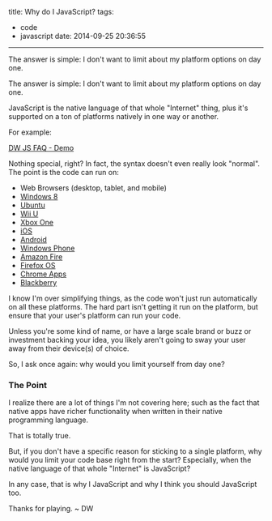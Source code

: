 title: Why do I JavaScript?
tags:
  - code
  - javascript
date: 2014-09-25 20:36:55
---
The answer is simple: I don&#39;t want to limit about my platform options on day one.
<!-- more -->

The answer is simple: I don't want to limit about my platform options on day one.

JavaScript is the native language of that whole "Internet" thing, plus it's supported on a ton of platforms natively in one way or another.

For example:

[DW JS FAQ - Demo](http://jsbin.com/gevur/4/embed?js,console)<script src="http://static.jsbin.com/js/embed.js"></script>

Nothing special, right? In fact, the syntax doesn't even really look "normal". The point is the code can run on:

*   Web Browsers (desktop, tablet, and mobile)
*   [Windows 8](http://msdn.microsoft.com/en-ca/library/windows/apps/br211385.aspx)
*   [Ubuntu](http://developer.ubuntu.com/apps/html-5/)
*   [Wii U](https://wiiu-developers.nintendo.com/)
*   [Xbox One](http://channel9.msdn.com/Events/Build/2014/2-647)
*   [iOS](http://cordova.apache.org/docs/en/3.5.0/guide_platforms_ios_index.md.html#iOS%20Platform%20Guide)
*   [Android](http://cordova.apache.org/docs/en/3.5.0/guide_platforms_android_index.md.html#Android%20Platform%20Guide)
*   [Windows Phone](http://blogs.msdn.com/b/davrous/archive/2014/05/12/creating-a-html5-phone-tablet-amp-pc-game-using-the-universal-apps-project-for-windows-stores.aspx)
*   [Amazon Fire](https://developer.amazon.com/public/solutions/platforms/webapps)
*   [Firefox OS](https://developer.mozilla.org/en-US/Apps)
*   [Chrome Apps](https://developer.chrome.com/apps/about_apps)
*   [Blackberry](http://developer.blackberry.com/html5/)

I know I'm over simplifying things, as the code won't just run automatically on all these platforms. The hard part isn't getting it run on the platform, but ensure that your user's platform can run your code.

Unless you're some kind of name, or have a large scale brand or buzz or investment backing your idea, you likely aren't going to sway your user away from their device(s) of choice.

So, I ask once again: why would you limit yourself from day one?

### The Point

I realize there are a lot of things I'm not covering here; such as the fact that native apps have richer functionality when written in their native programming language.

That is totally true. 

But, if you don't have a specific reason for sticking to a single platform, why would you limit your code base right from the start? Especially, when the native language of that whole "Internet" is JavaScript?

In any case, that is why I JavaScript and why I think you should JavaScript too.

Thanks for playing. ~ DW